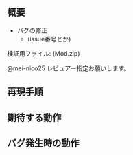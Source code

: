 ## 概要
* バグの修正
  - (issue番号とか)

検証用ファイル: (Mod.zip)

@mei-nico25 レビュアー指定お願いします。

## 再現手順
## 期待する動作
## バグ発生時の動作
